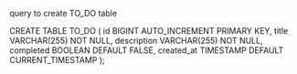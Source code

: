 query to create TO_DO table

CREATE TABLE TO_DO (
    id BIGINT AUTO_INCREMENT PRIMARY KEY,
    title VARCHAR(255) NOT NULL,
    description VARCHAR(255) NOT NULL,
    completed BOOLEAN DEFAULT FALSE,
    created_at TIMESTAMP DEFAULT CURRENT_TIMESTAMP
);
